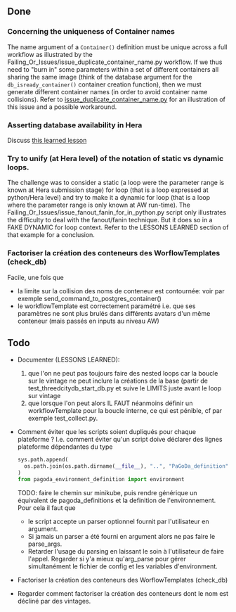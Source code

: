 ## Done

### Concerning the uniqueness of Container names
The name argument of a `Container()` definition must be unique across a full
workflow as illustrated by the 
Failing_Or_Issues/issue_duplicate_container_name.py workflow.
If we thus need to "burn in" some parameters within a set of different
containers all sharing the same image (think of the database argument for the 
`db_isready_container()` container creation function), then we must generate 
different container names (in order to avoid container name collisions).
Refer to 
[issue_duplicate_container_name.py](./Failing_Or_Issues/issue_duplicate_container_name.py) 
for an illustration of this issue and a possible workaround.

### Asserting database availability in Hera
Discuss [this learned lesson](./LESSONS_LEARNED.md#concerning-the-difficulty-of-asserting-database-availability)

### Try to unify (at Hera level) of the notation of static vs dynamic loops.
The challenge was to consider a static (a loop were the parameter range is known
at Hera submission stage) for loop (that is a loop expressed at python/Hera 
level) and try to make it a dynamic for loop (that is a loop where the parameter
range is only known at AW run-time). 
The Failing_Or_Issues/issue_fanout_fanin_for_in_python.py script only 
illustrates the difficulty to deal with the fanout/fanin technique. 
But it does so in a FAKE DYNAMIC for loop context. 
Refer to the LESSONS LEARNED section of that example for a conclusion.

### Factoriser la création des conteneurs des WorflowTemplates (check_db)
Facile, une fois que 
- la limite sur la collision des noms de conteneur est contournée: voir par
  exemple send_command_to_postgres_container()
- le workflowTemplate est correctement paramétré i.e. que ses paramètres ne
  sont plus brulés dans différents avatars d'un même conteneur (mais passés en
  inputs au niveau AW)
   

## Todo
* Documenter (LESSONS LEARNED):
  1. que l'on ne peut pas toujours faire des nested loops car la boucle sur
     le vintage ne peut inclure la créations de la base (partir de 
     test_threedcitydb_start_db.py et suive le LIMITS juste avant le loop sur
     vintage
  2. que lorsque l'on peut alors IL FAUT néanmoins définir un workflowTemplate
     pour la boucle interne, ce qui est pénible, cf par exemple test_collect.py.
     

* Comment éviter que les scripts soient dupliqués pour chaque plateforme ?
  I.e. comment éviter qu'un script doive déclarer des lignes plateforme
  dépendantes du type
  ```python
  sys.path.append(
    os.path.join(os.path.dirname(__file__), "..", "PaGoDa_definition")
  )
  from pagoda_environment_definition import environment
  ```
  TODO: faire le chemin sur minikube, puis rendre générique un équivalent de
  pagoda_definitions et la definition de l'environnement.
  Pour cela il faut que 
   - le script accepte un parser optionnel fournit par l'utilisateur en 
     argument. 
   - Si jamais un parser a été fourni en argument alors ne pas faire le 
     parse_args.
   - Retarder l'usage du parsing en laissant le soin à l'utilisateur de faire
     l'appel.
  Regarder si y'a mieux qu'arg_parse pour gérer simultanément le fichier
  de config et les variables d'environment.
  
* Factoriser la création des conteneurs des WorflowTemplates (check_db)

* Regarder comment factoriser la création des conteneurs dont le nom est
  décliné par des vintages.
